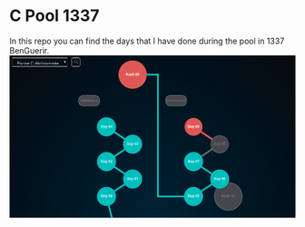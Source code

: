 # C Pool 1337
In this repo you can find the days that I have done during the pool in 1337 BenGuerir.
![Holy Graph](<c-pool.png>)
